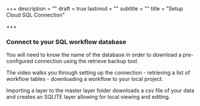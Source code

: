 +++
description = ""
draft = true
lastmod = ""
subtitle = ""
title = "Setup Cloud SQL Connection"

+++
### Connect to your SQL workflow database

You will need to know the name of the database in order to download a pre-configured connection using the retrieve backup tool. 

The video walks you through setting up the connection - retrieving a list of workflow tables - downloading a workflow to your local project.

Importing a layer to the master layer folder downloads a csv file of your data and creates an SQLITE layer allowing for local viewing and editing.